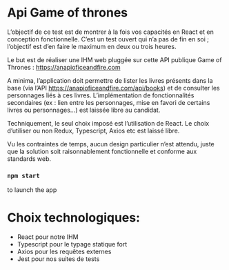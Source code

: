 # Api Game of thrones

L’objectif de ce test est de montrer à la fois vos capacités en React et en conception fonctionnelle. C’est un test ouvert qui n’a pas de fin en soi ; l’objectif est d’en faire le maximum en deux ou trois heures.

Le but est de réaliser une IHM web pluggée sur cette API publique Game of Thrones : https://anapioficeandfire.com

A minima, l’application doit permettre de lister les livres présents dans la base (via l’API https://anapioficeandfire.com/api/books) et de consulter les personnages liés à ces livres. L’implémentation de fonctionnalités secondaires (ex : lien entre les personnages, mise en favori de certains livres ou personnages…) est laissée libre au candidat.

Techniquement, le seul choix imposé est l’utilisation de React. Le choix d’utiliser ou non Redux, Typescript, Axios etc est laissé libre.

Vu les contraintes de temps, aucun design particulier n’est attendu, juste que la solution soit raisonnablement fonctionnelle et conforme aux standards web.

### `npm start`

to launch the app

# Choix technologiques:

- React pour notre IHM
- Typescript pour le typage statique fort
- Axios pour les requêtes externes
- Jest pour nos suites de tests
